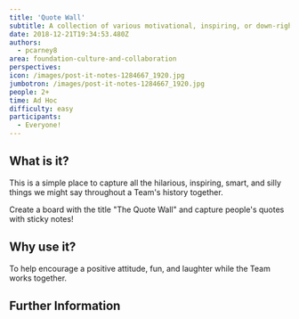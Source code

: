 ```yaml
---
title: 'Quote Wall'
subtitle: A collection of various motivational, inspiring, or down-right hilarious quotes! 
date: 2018-12-21T19:34:53.480Z
authors:
  - pcarney8
area: foundation-culture-and-collaboration
perspectives:
icon: /images/post-it-notes-1284667_1920.jpg
jumbotron: /images/post-it-notes-1284667_1920.jpg
people: 2+
time: Ad Hoc
difficulty: easy
participants:
  - Everyone!
---
```

## What is it?

This is a simple place to capture all the hilarious, inspiring, smart, and silly things we might say throughout a Team's history together.

Create a board with the title "The Quote Wall" and capture people's quotes with sticky notes!

## Why use it?

To help encourage a positive attitude, fun, and laughter while the Team works together.

## Further Information
